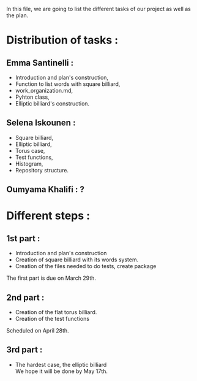 In this file, we are going to list the different tasks of our project as well as the plan.
 

# Distribution of tasks :

## Emma Santinelli : 
 * Introduction and plan's construction,                                                                                       
 * Function to list words with square billiard,
 * work_organization.md,                                                                                                       
 * Pyhton class,                                                                                                             
 * Elliptic billiard's construction.                 

## Selena Iskounen : 
* Square billiard,                                                                                                            
* Elliptic billiard,                                                                                                           
* Torus case,                                                                                                                 
* Test functions,                                                                                                              
* Histogram,                                                                                                                   
* Repository structure.
 
## Oumyama Khalifi :  ?                                                       


# Different steps :
 

## 1st part : 
- Introduction and plan's construction 
- Creation of square billiard with its words system.
- Creation of the files needed to do tests, create package 

The first part is due on March 29th.         

## 2nd part : 
- Creation of the flat torus billiard.
- Creation of the test functions

Scheduled on April 28th.

## 3rd part : 
- The hardest case, the elliptic billiard                                                                                       
We hope it will be done by May 17th.  
